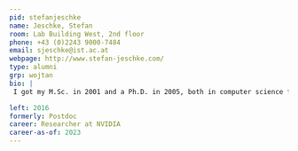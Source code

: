 ```yaml
---
pid: stefanjeschke
name: Jeschke, Stefan
room: Lab Building West, 2nd floor
phone: +43 (0)2243 9000-7484
email: sjeschke@ist.ac.at
webpage: http://www.stefan-jeschke.com/
type: alumni
grp: wojtan
bio: |
 I got my M.Sc. in 2001 and a Ph.D. in 2005, both in computer science from the University of Rostock, Germany.  Afterwards, I spent several years as a post doc researcher in projects at Vienna University of Technology, Arizona State University and IST Austria.  My research interest includes modeling and display of vectorized image representations, applications and solvers for PDEs, as well as modeling and rendering complex natural phenomena, preferably in real time.

left: 2016
formerly: Postdoc
career: Researcher at NVIDIA
career-as-of: 2023
---
```

